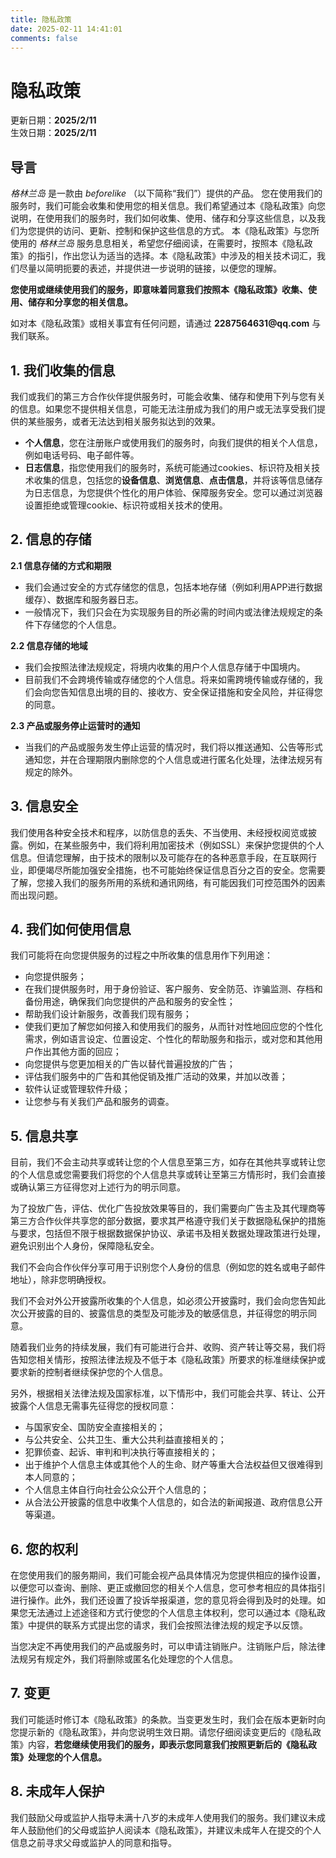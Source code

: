 ```yaml
---
title: 隐私政策
date: 2025-02-11 14:41:01
comments: false
---
```

<h1>隐私政策</h1>
<div>更新日期：<strong>2025/2/11</strong></div>
<div>生效日期：<strong>2025/2/11</strong></div>
<h2>导言</h2>
<p>
  <i>格林兰岛</i> 是一款由 <i>beforelike</i> （以下简称“我们”）提供的产品。
  您在使用我们的服务时，我们可能会收集和使用您的相关信息。我们希望通过本《隐私政策》向您说明，在使用我们的服务时，我们如何收集、使用、储存和分享这些信息，以及我们为您提供的访问、更新、控制和保护这些信息的方式。
  本《隐私政策》与您所使用的 <i>格林兰岛</i> 服务息息相关，希望您仔细阅读，在需要时，按照本《隐私政策》的指引，作出您认为适当的选择。本《隐私政策》中涉及的相关技术词汇，我们尽量以简明扼要的表述，并提供进一步说明的链接，以便您的理解。
</p>
<p><strong>您使用或继续使用我们的服务，即意味着同意我们按照本《隐私政策》收集、使用、储存和分享您的相关信息。</strong></p>
<p>如对本《隐私政策》或相关事宜有任何问题，请通过 <strong>2287564631@qq.com</strong> 与我们联系。</p>

<h2>1. 我们收集的信息</h2>
<p>我们或我们的第三方合作伙伴提供服务时，可能会收集、储存和使用下列与您有关的信息。如果您不提供相关信息，可能无法注册成为我们的用户或无法享受我们提供的某些服务，或者无法达到相关服务拟达到的效果。</p>

<ul>
    <li><strong>个人信息</strong>，您在注册账户或使用我们的服务时，向我们提供的相关个人信息，例如电话号码、电子邮件等。</li>
<li><strong>日志信息</strong>，指您使用我们的服务时，系统可能通过cookies、标识符及相关技术收集的信息，包括您的<strong>设备信息</strong>、<strong>浏览信息</strong>、<strong>点击信息</strong>，并将该等信息储存为日志信息，为您提供个性化的用户体验、保障服务安全。您可以通过浏览器设置拒绝或管理cookie、标识符或相关技术的使用。</li>
</ul>




</ul>

<h2>2. 信息的存储</h2>
<strong>2.1 信息存储的方式和期限</strong>
<ul>
 <li>我们会通过安全的方式存储您的信息，包括本地存储（例如利用APP进行数据缓存）、数据库和服务器日志。</li>
 <li>一般情况下，我们只会在为实现服务目的所必需的时间内或法律法规规定的条件下存储您的个人信息。</li>
</ul>

<strong>2.2 信息存储的地域</strong>
<ul>
 <li>我们会按照法律法规规定，将境内收集的用户个人信息存储于中国境内。</li>
 <li>目前我们不会跨境传输或存储您的个人信息。将来如需跨境传输或存储的，我们会向您告知信息出境的目的、接收方、安全保证措施和安全风险，并征得您的同意。</li>
</ul>

<strong>2.3 产品或服务停止运营时的通知</strong>
<ul>
 <li>当我们的产品或服务发生停止运营的情况时，我们将以推送通知、公告等形式通知您，并在合理期限内删除您的个人信息或进行匿名化处理，法律法规另有规定的除外。</li>
</ul>

<h2>3. 信息安全</h2>
<p>
我们使用各种安全技术和程序，以防信息的丢失、不当使用、未经授权阅览或披露。例如，在某些服务中，我们将利用加密技术（例如SSL）来保护您提供的个人信息。但请您理解，由于技术的限制以及可能存在的各种恶意手段，在互联网行业，即便竭尽所能加强安全措施，也不可能始终保证信息百分之百的安全。您需要了解，您接入我们的服务所用的系统和通讯网络，有可能因我们可控范围外的因素而出现问题。
</p>

<h2>4. 我们如何使用信息</h2>
<p>我们可能将在向您提供服务的过程之中所收集的信息用作下列用途：</p>
<ul>
  <li>向您提供服务；</li>
  <li>在我们提供服务时，用于身份验证、客户服务、安全防范、诈骗监测、存档和备份用途，确保我们向您提供的产品和服务的安全性；</li>
  <li>帮助我们设计新服务，改善我们现有服务；</li>
  <li>使我们更加了解您如何接入和使用我们的服务，从而针对性地回应您的个性化需求，例如语言设定、位置设定、个性化的帮助服务和指示，或对您和其他用户作出其他方面的回应；</li>
  <li>向您提供与您更加相关的广告以替代普遍投放的广告；</li>
  <li>评估我们服务中的广告和其他促销及推广活动的效果，并加以改善；</li>
  <li>软件认证或管理软件升级；</li>
  <li>让您参与有关我们产品和服务的调查。</li>
</ul>

<h2>5. 信息共享</h2>
<p>
目前，我们不会主动共享或转让您的个人信息至第三方，如存在其他共享或转让您的个人信息或您需要我们将您的个人信息共享或转让至第三方情形时，我们会直接或确认第三方征得您对上述行为的明示同意。
</p>
<p>
为了投放广告，评估、优化广告投放效果等目的，我们需要向广告主及其代理商等第三方合作伙伴共享您的部分数据，要求其严格遵守我们关于数据隐私保护的措施与要求，包括但不限于根据数据保护协议、承诺书及相关数据处理政策进行处理，避免识别出个人身份，保障隐私安全。
</p>
<p>
我们不会向合作伙伴分享可用于识别您个人身份的信息（例如您的姓名或电子邮件地址），除非您明确授权。
</p>
<p>
我们不会对外公开披露所收集的个人信息，如必须公开披露时，我们会向您告知此次公开披露的目的、披露信息的类型及可能涉及的敏感信息，并征得您的明示同意。
</p>
<p>
随着我们业务的持续发展，我们有可能进行合并、收购、资产转让等交易，我们将告知您相关情形，按照法律法规及不低于本《隐私政策》所要求的标准继续保护或要求新的控制者继续保护您的个人信息。
</p>
<p>
另外，根据相关法律法规及国家标准，以下情形中，我们可能会共享、转让、公开披露个人信息无需事先征得您的授权同意：
</p>
<ul>
  <li>与国家安全、国防安全直接相关的；</li>
  <li>与公共安全、公共卫生、重大公共利益直接相关的；</li>
  <li>犯罪侦查、起诉、审判和判决执行等直接相关的；</li>
  <li>出于维护个人信息主体或其他个人的生命、财产等重大合法权益但又很难得到本人同意的；</li>
  <li>个人信息主体自行向社会公众公开个人信息的；</li>
  <li>从合法公开披露的信息中收集个人信息的，如合法的新闻报道、政府信息公开等渠道。</li>
</ul>

<h2>6. 您的权利</h2>
<p>
在您使用我们的服务期间，我们可能会视产品具体情况为您提供相应的操作设置，以便您可以查询、删除、更正或撤回您的相关个人信息，您可参考相应的具体指引进行操作。此外，我们还设置了投诉举报渠道，您的意见将会得到及时的处理。如果您无法通过上述途径和方式行使您的个人信息主体权利，您可以通过本《隐私政策》中提供的联系方式提出您的请求，我们会按照法律法规的规定予以反馈。
</p>
<p>当您决定不再使用我们的产品或服务时，可以申请注销账户。注销账户后，除法律法规另有规定外，我们将删除或匿名化处理您的个人信息。</p>

<h2>7. 变更</h2>
<p>
我们可能适时修订本《隐私政策》的条款。当变更发生时，我们会在版本更新时向您提示新的《隐私政策》，并向您说明生效日期。请您仔细阅读变更后的《隐私政策》内容，<strong>若您继续使用我们的服务，即表示您同意我们按照更新后的《隐私政策》处理您的个人信息。</strong>
</p>

<h2>8. 未成年人保护</h2>
<p>
我们鼓励父母或监护人指导未满十八岁的未成年人使用我们的服务。我们建议未成年人鼓励他们的父母或监护人阅读本《隐私政策》，并建议未成年人在提交的个人信息之前寻求父母或监护人的同意和指导。
</p>
